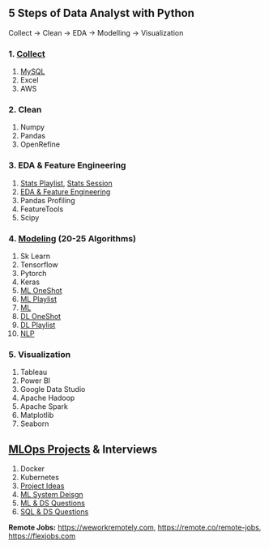 ## 5 Steps of Data Analyst with Python 
Collect -> Clean -> EDA -> Modelling -> Visualization

### 1. [Collect](https://youtu.be/D_wNQR3LeeM?si=oe2rR-RaOSZ8cVZL)

1. [MySQL](https://www.youtube.com/watch?v=us1XyayQ6fU&list=PLZoTAELRMXVNMRWlVf0bDDSxNEn38u9Cl)
2. Excel
3. AWS
  
### 2. Clean

1. Numpy
2. Pandas
3. OpenRefine
  
### 3. EDA & Feature Engineering

1. [Stats Playlist](https://www.youtube.com/watch?v=7y3XckjaVOw&list=PLTDARY42LDV6YHSRo669_uDDGmUEmQnDJ), [Stats Session](https://www.youtube.com/watch?v=11unm2hmvOQ&list=PLZoTAELRMXVMgtxAboeAx-D9qbnY94Yay)
2. [EDA & Feature Engineering](https://www.youtube.com/watch?v=bTN-6VPe8c0&list=PLZoTAELRMXVPzj1D0i_6ajJ6gyD22b3jh)
3. Pandas Profiling
4. FeatureTools
5. Scipy
  
### 4. [Modeling](https://dbourke.link/mlmap) (20-25 Algorithms)

1. Sk Learn
2. Tensorflow
3. Pytorch
4. Keras
5. [ML OneShot](https://youtu.be/JxgmHe2NyeY?si=qqwRQ9Ab9oVSDu3s)
6. [ML Playlist](https://www.youtube.com/watch?v=7uwa9aPbBRU&list=PLTDARY42LDV7WGmlzZtY-w9pemyPrKNUZ)
7. [ML](https://youtu.be/Av0oMG49FQE)
8. [DL OneShot](https://youtu.be/V7Z2sV00nHI?si=A6Vt5s7oDjrSaAoR)
9. [DL Playlist](https://www.youtube.com/watch?v=8arGWdq_KL0&list=PLZoTAELRMXVPiyueAqA_eQnsycC_DSBns)
10. [NLP](https://www.youtube.com/watch?v=w3coRFpyddQ&list=PLZoTAELRMXVNNrHSKv36Lr3_156yCo6Nn)

### 5. Visualization

1. Tableau
2. Power BI
3. Google Data Studio
4. Apache Hadoop
5. Apache Spark
6. Matplotlib
7. Seaborn

## [MLOps Projects](https://madewithml.com/courses/mlops/) & Interviews

1. Docker
2. Kubernetes
3. [Project Ideas](https://github.com/veb-101/Data-Science-Projects)
4. [ML System Deisgn](https://github.com/eugeneyan/applied-ml)
5. [ML & DS Questions](https://www.mlstack.cafe)
6. [SQL & DS Questions](https://datalemur.com)

**Remote Jobs:** https://weworkremotely.com, https://remote.co/remote-jobs, https://flexjobs.com
